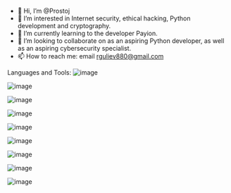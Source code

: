 - 👋 Hi, I’m @Prostoj
- 👀 I’m interested in Internet security, ethical hacking, Python development and cryptography.
- 🌱 I’m currently learning to the developer Payion.
- 💞️ I’m looking to collaborate on as an aspiring Python developer, as well as an aspiring cybersecurity specialist.
- 📫 How to reach me: email rguliev880@gmail.com

Languages and Tools:
![image](https://user-images.githubusercontent.com/74830007/202919781-afbe8be0-90c5-4232-a7d2-e1c992920abb.png)

![image](https://user-images.githubusercontent.com/74830007/202919810-7b30900b-1fae-4704-86b7-41910236b029.png)

![image](https://user-images.githubusercontent.com/74830007/202919834-5841ea80-8d0c-44a3-ab67-296b668b643e.png)

![image](https://user-images.githubusercontent.com/74830007/202919846-65eeeb0d-eced-4147-9f72-07f41c13c594.png)

![image](https://user-images.githubusercontent.com/74830007/202919855-bb5e143e-40f3-4543-92c6-87e4b3b390d8.png)

![image](https://user-images.githubusercontent.com/74830007/202919861-3a88b9ca-f3ba-4eda-98e5-c153f254491a.png)

![image](https://user-images.githubusercontent.com/74830007/202919869-9a046cc8-a513-4645-81e8-41ca24119471.png)

![image](https://user-images.githubusercontent.com/74830007/202919883-2f6a8433-fcd2-4da5-84b3-4b8314d7afd7.png)

![image](https://user-images.githubusercontent.com/74830007/202919892-9fddea72-6429-4795-8101-a291a25de9c0.png)

